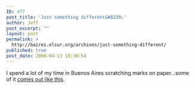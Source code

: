 ```yaml
---
ID: 477
post_title: 'Just something different&#8230;'
author: Jeff
post_excerpt: ""
layout: post
permalink: >
  http://baires.elsur.org/archives/just-something-different/
published: true
post_date: 2008-04-13 18:30:54
---
```

I spend a lot of my time in Buenos Aires scratching marks on paper...some of it <a href="http://www.theshinejournal.com/jeffbarry.htm">comes out like this</a>.